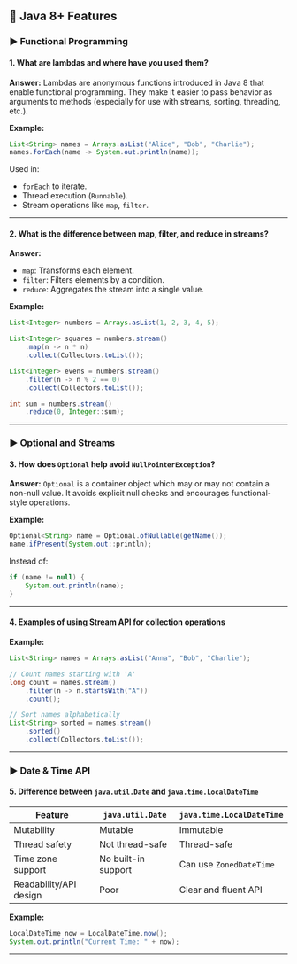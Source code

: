 ## 🔹 Java 8+ Features

### ▶ Functional Programming

#### 1. **What are lambdas and where have you used them?**

**Answer:**
Lambdas are anonymous functions introduced in Java 8 that enable functional programming. They make it easier to pass behavior as arguments to methods (especially for use with streams, sorting, threading, etc.).

**Example:**

```java
List<String> names = Arrays.asList("Alice", "Bob", "Charlie");
names.forEach(name -> System.out.println(name));
```

Used in:

* `forEach` to iterate.
* Thread execution (`Runnable`).
* Stream operations like `map`, `filter`.

---

#### 2. **What is the difference between map, filter, and reduce in streams?**

**Answer:**

* `map`: Transforms each element.
* `filter`: Filters elements by a condition.
* `reduce`: Aggregates the stream into a single value.

**Example:**

```java
List<Integer> numbers = Arrays.asList(1, 2, 3, 4, 5);

List<Integer> squares = numbers.stream()
    .map(n -> n * n)
    .collect(Collectors.toList());

List<Integer> evens = numbers.stream()
    .filter(n -> n % 2 == 0)
    .collect(Collectors.toList());

int sum = numbers.stream()
    .reduce(0, Integer::sum);
```

---

### ▶ Optional and Streams

#### 3. **How does `Optional` help avoid `NullPointerException`?**

**Answer:**
`Optional` is a container object which may or may not contain a non-null value. It avoids explicit null checks and encourages functional-style operations.

**Example:**

```java
Optional<String> name = Optional.ofNullable(getName());
name.ifPresent(System.out::println);
```

Instead of:

```java
if (name != null) {
    System.out.println(name);
}
```

---

#### 4. **Examples of using Stream API for collection operations**

**Example:**

```java
List<String> names = Arrays.asList("Anna", "Bob", "Charlie");

// Count names starting with 'A'
long count = names.stream()
    .filter(n -> n.startsWith("A"))
    .count();

// Sort names alphabetically
List<String> sorted = names.stream()
    .sorted()
    .collect(Collectors.toList());
```

---

### ▶ Date & Time API

#### 5. **Difference between `java.util.Date` and `java.time.LocalDateTime`**

| Feature                | `java.util.Date`    | `java.time.LocalDateTime` |
| ---------------------- | ------------------- | ------------------------- |
| Mutability             | Mutable             | Immutable                 |
| Thread safety          | Not thread-safe     | Thread-safe               |
| Time zone support      | No built-in support | Can use `ZonedDateTime`   |
| Readability/API design | Poor                | Clear and fluent API      |

**Example:**

```java
LocalDateTime now = LocalDateTime.now();
System.out.println("Current Time: " + now);
```

---

